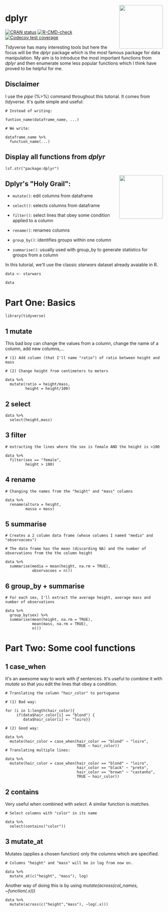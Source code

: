 <a href='https://github.com/titogbruni/Tidyverse'><img src='https://raw.githubusercontent.com/titogbruni/Tidyverse/main/dplyr.png?token=GHSAT0AAAAAABXANQWRBG7IBZTVFFYNO6ROYZH2XFQ' align="right" height="139" /></a>

<!-- README.md is generated from README.Rmd. Please edit that file -->

# dplyr 

<!-- badges: start -->
[![CRAN status](https://www.r-pkg.org/badges/version/dplyr)](https://cran.r-project.org/package=dplyr)
[![R-CMD-check](https://github.com/tidyverse/dplyr/actions/workflows/R-CMD-check.yaml/badge.svg)](https://github.com/tidyverse/dplyr/actions/workflows/R-CMD-check.yaml)
[![Codecov test coverage](https://codecov.io/gh/tidyverse/dplyr/branch/main/graph/badge.svg)](https://app.codecov.io/gh/tidyverse/dplyr?branch=main)
<!-- badges: end -->

Tidyverse has many interesting tools but here the focus will be the *dplyr* package which is the most famous package for data manipulation. My aim is to introduce the most important functions from *dplyr* and then enumerate some less popular functions which I think have proved to be helpful for me. 

## Disclaimer

I use the *pipe* (%>%) command throughout this tutorial. It comes from *tidyverse*. It's quite simple and useful:

```{r}
# Instead of writing:

funtion_name(dataframe_name, ...)

# We write:

dataframe_name %>%
  function_name(...)

```
## Display all functions from *dplyr*

```{r}
lsf.str("package:dplyr")  
```

<a href='https://github.com/titogbruni/Tidyverse'><img src='https://raw.githubusercontent.com/titogbruni/Tidyverse/main/holy_grail.jpg?token=GHSAT0AAAAAABXANQWQ5I7SYIWK3ZV3FNNYYZH2WWQ' align="right" height="139" /></a>

## Dplyr's "Holy Grail": 

- `mutate()`: edit columns from dataframe

- `select()`: selects columns from dataframe 

- `filter()`: select lines that obey some condition applied to a column

- `rename()`: renames columns

- `group_by()`: identifies groups within one column

- `summarise()`: usually used with group_by to generate statistics for groups from a column

In this tutorial, we'll use the classic *starwars* dataset already avaiable in R.

```{r}
data <- starwars

data
```

# Part One: Basics

```{r}
library(tidyverse)
```

## 1 mutate

This bad boy can change the values from a column, change the name of a column, add new columns,...

```{r}
# (1) Add column (that I'll name "ratio") of ratio between height and mass

# (2) Change height from centimeters to meters

data %>%
  mutate(ratio = height/mass,
         height = height/100)
```

## 2 select

```{r}
data %>%
  select(height,mass)
```

## 3 filter

```{r}
# extracting the lines where the sex is female AND the height is >100

data %>%
  filter(sex == "female",
         height > 100)

```

## 4 rename

```{r}
# Changing the names from the "height" and "mass" columns 

data %>%
  rename(altura = height,
         massa = mass)
```

## 5 summarise

```{r}
# Creates a 2 column data frame (whose columns I named "media" and "observacoes") 

# The data frame has the mean (discarding NA) and the number of observations from the the column height

data %>%
  summarise(media = mean(height, na.rm = TRUE),
            observacoes = n())
```
## 6 group_by + summarise

```{r}
# For each sex, I'll extract the average height, average mass and number of observations

data %>%
  group_by(sex) %>% 
  summarise(mean(height, na.rm = TRUE),
            mean(mass, na.rm = TRUE),
            n())
```

# Part Two: Some cool functions

## 1 case_when

It's an awesome way to work with *if* sentences. It's useful to combine it with *mutate* so that you edit the lines that obey a condition.

```{r}
# Translating the column "hair_color" to portuguese

# (1) Bad way:

for (i in 1:length(hair_color){
     if(data$hair_color[i] == "blond") {
        data$hair_color[i] <- "loiro}}

# (2) Good way: 

data %>%
  mutate(hair_color = case_when(hair_color == "blond" ~ "loiro",
                                TRUE ~ hair_color))
# Translating multiple lines:

data %>%
  mutate(hair_color = case_when(hair_color == "blond" ~ "loiro",
                                hair_color == "black" ~ "preto",
                                hair_color == "brown" ~ "castanho",
                                TRUE ~ hair_color))
```


## 2 contains 

Very useful when combined with *select*. A similar function is *matches*.

```{r}
# Select columns with "color" in its name

data %>%
  select(contains("color"))

```

## 3 mutate_at

Mutates (applies a chosen function) only the columns which are specified. 

```{r}
# Columns "height" and "mass" will be in log from now on.

data %>%
  mutate_at(c("height", "mass"), log)
```

Another way of doing this is by using *mutate(across(col_names, ~function(.x)))*

```{r}
data %>%
  mutate(across(c("height","mass"), ~log(.x)))
```


